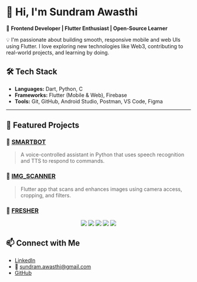 # 👋 Hi, I'm Sundram Awasthi

🎯 **Frontend Developer | Flutter Enthusiast | Open-Source Learner**

💡 I'm passionate about building smooth, responsive mobile and web UIs using Flutter. I love exploring new technologies like Web3, contributing to real-world projects, and learning by doing.


## 🛠️ Tech Stack
- **Languages:** Dart, Python, C  
- **Frameworks:** Flutter (Mobile & Web), Firebase  
- **Tools:** Git, GitHub, Android Studio, Postman, VS Code, Figma

---

## 🚀 Featured Projects

### 🔹 [SMARTBOT](https://github.com/sundaramawasthi/SMARTBOT)  
> A voice-controlled assistant in Python that uses speech recognition and TTS to respond to commands.

### 🔹 [IMG_SCANNER](https://github.com/sundaramawasthi/IMG_SCANNER)  
> Flutter app that scans and enhances images using camera access, cropping, and filters.

### 📄 [FRESHER](https://github.com/sundaramawasthi/FRESHER)  

<p align="center">
  <img src="https://img.shields.io/badge/Frontend-Flutter-blue?style=flat-square&logo=flutter" />
  <img src="https://img.shields.io/badge/Tools-Firebase-orange?style=flat-square&logo=firebase" />
  <img src="https://img.shields.io/badge/Language-Dart-0175C2?style=flat-square&logo=dart" />
  <img src="https://img.shields.io/badge/Version%20Control-Git-green?style=flat-square&logo=git" />
  <img src="https://img.shields.io/badge/Platform-GitHub-181717?style=flat-square&logo=github" />
</p>


## 📫 Connect with Me
- [LinkedIn](https://linkedin.com/in/sundram-awasthi-97603b20b)  
- 📧 sundram.awasthi@gmail.com  
- [GitHub](https://github.com/sundaramawasthi)
